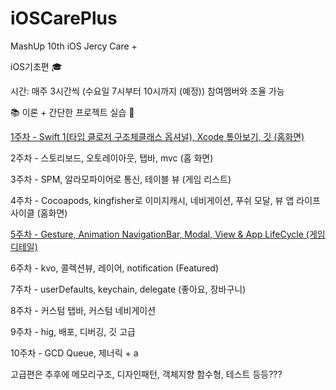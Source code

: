 # iOSCarePlus
MashUp 10th iOS Jercy Care +

iOS기초편 🎓

시간: 매주 3시간씩 (수요일 7시부터 10시까지 (예정)) 참여멤버와 조율 가능

📚 이론 + 간단한 프로젝트 실습 📱

[1주차 - Swift 1(타입 클로저 구조체클래스 옵셔널), Xcode 톺아보기, 깃 (홈화면)](https://github.com/jaehui327/iOSCarePlus/tree/main/docs/1%EC%A3%BC%EC%B0%A8#1%EC%A3%BC%EC%B0%A8---swift-ios-basic)

2주차 - 스토리보드, 오토레이아웃, 탭바, mvc (홈 화면)

3주차 - SPM, 알라모파이어로 통신, 테이블 뷰 (게임 리스트)

4주차 - Cocoapods, kingfisher로 이미지캐시, 네비게이션, 푸쉬 모달, 뷰 앱 라이프사이클 (홈화면)

[5주차 - Gesture, Animation NavigationBar, Modal, View & App LifeCycle (게임 디테일)](https://github.com/jaehui327/iOSCarePlus/tree/main/docs/5%EC%A3%BC%EC%B0%A8#5%EC%A3%BC%EC%B0%A8-gesture-animation-navigationbar-modal-view--app-lifecycle)

6주차 - kvo, 콜렉션뷰, 레이어, notification (Featured)

7주차 - userDefaults, keychain, delegate (좋아요, 장바구니)

8주차 - 커스텀 탭바, 커스텀 네비게이션

9주차 - hig, 배포, 디버깅, 깃 고급

10주차 - GCD Queue, 제너릭 + a

고급편은 추후에 메모리구조, 디자인패턴, 객체지향 함수형, 테스트 등등???

